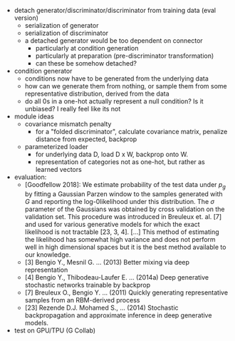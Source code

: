 - detach generator/discriminator/discriminator from training data (eval version)
    - serialization of generator
    - serialization of discriminator
    - a detached generator would be too dependent on connector
        - particularly at condition generation
        - particularly at preparation (pre-discriminator transformation)
        - can these be somehow detached?
- condition generator
    - conditions now have to be generated from the underlying data
    - how can we generate them from nothing, or sample them from some representative distribution, derived from the data
    - do all 0s in a one-hot actually represent a null condition? Is it unbiased? I really feel like its not
- module ideas
    - covariance mismatch penalty
        - for a "folded discriminator", calculate covariance matrix, penalize distance from expected, backprop
    - parameterized loader
        - for underlying data D, load D x W, backprop onto W.
        - representation of categories not as one-hot, but rather as learned vectors
- evaluation:
    -  [Goodfellow 2018]: We estimate probability of the test data under *p<sub>g</sub>* by fitting a Gaussian Parzen window to the samples generated with *G* and reporting the log-0likelihood under this distribution. The *σ* parameter of the Gaussians was obtained by cross validation on the validation set. This procedure was introduced in Breuleux et. al. [7] and used for various generative models for which the exact likelihood is not tractable [23, 3, 4]. [...] This method of estimating the likelihood has somewhat high variance and does not perform well in high dimensional spaces but it is the best method available to our knowledge.
    - [3] Bengio Y., Mesnil G. ... (2013) Better mixing via deep representation
    - [4] Bengio Y., Thibodeau-Laufer E. ... (2014a) Deep generative stochastic networks trainable by backprop
    - [7] Breuleux O., Bengio Y. ... (2011) Quickly generating representative samples from an RBM-derived process
    - [23] Rezende D.J. Mohamed S., ... (2014) Stochastic backpropagation and approximate inference in deep generative models.
- test on GPU/TPU (G Collab)
